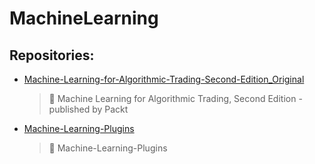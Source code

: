 # MachineLearning

## Repositories:
- [Machine-Learning-for-Algorithmic-Trading-Second-Edition_Original]()
	> :memo: Machine Learning for Algorithmic Trading, Second Edition - published by Packt
- [Machine-Learning-Plugins]()
	> :memo: Machine-Learning-Plugins

